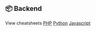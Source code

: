 ## 📦 Backend
View cheatsheets
[PHP](Awesome/Awesome-Cheatsheets/PHP.md)
[Python](Awesome/Awesome-Cheatsheets/Python.md)
[Javascript](Awesome/Awesome-Cheatsheets/Javascript.md)